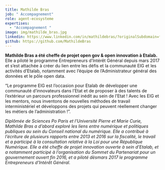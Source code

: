 ```yaml
---
title: Mathilde Bras
job: " Accompagnement"
role: agent-ecosysteme
expertises:
  - "Accompagnement "
image: img/mathilde_bras.jpg
linkedin: https://www.linkedin.com/in/mathildebras/?originalSubdomain=fr
github: https://github.com/MathildeBras
---
```

**Mathilde Bras a été cheffe de projet open gov & open innovation à Etalab.** Elle a piloté le programme Entrepreneurs d’Intérêt Général depuis mars 2017 et s’est attachée à créer du lien entre les défis et la communauté EIG et les activités d’Etalab, notamment avec l’équipe de l’Administrateur général des données et le pôle open data.

“Le programme EIG est l’occasion pour Etalab de développer une communauté d’innovateurs dans l’Etat et de proposer à des talents de l’extérieur un parcours professionnel inédit au sein de l’Etat ! Avec les EIG et les mentors, nous inventons de nouvelles méthodes de travail interministériel et développons des projets qui peuvent réellement changer les métiers de l’administration !”.

*Diplômée de Sciences Po Paris et l’Université Pierre et Marie Curie, Mathilde Bras a d’abord exploré les liens entre numérique et politiques publiques au sein du Conseil national du numérique. Elle a contribué à l’écriture de plusieurs rapports entre 2013 et 2016 sur la fiscalité, le travail et a participé à la consultation relative à la Loi pour une République Numérique. Elle a été cheffe de projet innovation ouverte à sein d’Etalab, et a notamment participé à l’organisation du Sommet du Partenariat pour un gouvernement ouvert fin 2016, et a piloté dèsmars 2017 le programme Entrepreneurs d’Intérêt Général.*